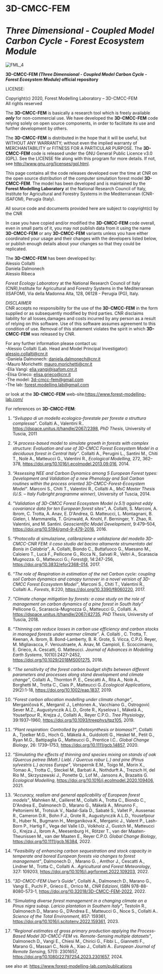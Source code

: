 # 3D-CMCC-FEM  
# *Three Dimensional - Coupled Model Carbon Cycle - Forest Ecosystem Module*

![FML_4](https://user-images.githubusercontent.com/27204956/99875955-c8bfea80-2bf3-11eb-821c-c02a068990d4.jpg)

**3D-CMCC-FEM *(Three Dimensional - Coupled Model Carbon Cycle - Forest Ecosystem Module)* official repository**

LICENSE:

Copyright(c) 2020, Forest Modelling Laboratory – 3D-CMCC-FEM  
All rights reserved


The **3D-CMCC-FEM** is basically a research tool which is freely available ***only*** for non-commercial use. We have developed the **3D-CMCC-FEM** code relying solely on open source components, in order to facilitate its use and further development by others. 

The **3D-CMCC-FEM** is distributed in the hope that it will be useful, but WITHOUT ANY WARRANTY; without even the implied warranty of MERCHANTABILITY or FITNESS FOR A PARTICULAR PURPOSE. The **3D-CMCC-FEM** code is released under the GNU General Public Licence v3.0 (GPL). See the LICENSE file along with this program for more details.  If not, see http://www.gnu.org/licenses/gpl.html.

This page contains all the code releases developed over the time at CNR on the open source distribution of the computer simulation forest model **3D-CMCC-FEM**. The model has been developed and is maintained by the **Forest Modelling Laboratory** at the National Research Council of Italy, Institute for Agricultural and Forestry Systems in the Mediterranean (CNR-ISAFOM), Perugia (Italy). 

All source code and documents provided here are subject to copyright(c) by the CNR

In case you have copied and/or modified the **3D-CMCC-FEM** code overall, even in small parts of it, you may not publish data from it using the name **3D-CMCC-FEM** or any **3D-CMCC-FEM** variants unless you have either coordinated your usage and their changes with the developers listed below, or publish enough details about your changes so that they could be replicated.

The **3D-CMCC-FEM** has been developed by:  
Alessio Collalti  
Daniela Dalmonech  
Alessio Ribeca     
 


*Forest Ecology Laboratory* at the National Research Council of Italy (CNR),Institute for Agricultural and Forestry Systems in the Mediterranean (ISAFOM), Via della Madonna Alta, 128, 06128 - Perugia (PG), Italy.   

*DISCLAIMER*  
CNR accepts no responsibility for the use of the **3D-CMCC-FEM** in the form supplied or as subsequently modified by third parties. CNR disclaims liability for all losses,damages and costs incurred by any person as a result of relying on this software. Use of this software assumes agreement to this condition of use. Removal of this statement violates the spirit in which **3D-CMCC-FEM** was released by CNR.

For any further information please contact us:  
-Alessio Collalti (Lab. Head and Model Principal Investigator): alessio.collalti@cnr.it  
-Daniela Dalmonech: daniela.dalmonech@cnr.it  
-Mauro Morichetti: mauro.morichetti@cnr.it  
-Elia Vangi: elia.vangi@isafom.cnr.it  
-Elisa Grieco: elisa.grieco@cnr.it  
-The model: 3d-cmcc-fem@gmail.com  
-The lab: forest.modelling.lab@gmail.com  

or look at the **3D-CMCC-FEM** web-site:https://www.forest-modelling-lab.com/

For references on **3D-CMCC-FEM**:

1. *"Sviluppo di un modello ecologico-forestale per foreste a struttura complessa"*. Collalti A., Valentini R.. https://dspace.unitus.it/handle/2067/2398, *PhD Thesis*, University of Tuscia, 2011

2. *“A process-based model to simulate growth in forests with complex structure: Evaluation and use of 3D-CMCC Forest Ecosystem Model in a deciduous forest in Central Italy“*. Collalti A., Perugini L., Santini M., Chiti T., Nolè A., Matteucci G., Valentini R., *Ecological Modelling*, 272, 362– 378, https://doi.org/10.1016/j.ecolmodel.2013.09.016, 2014.

3. *“Assessing NEE and Carbon Dynamics among 5 European Forest types: Development and Validation of a new Phenology and Soil Carbon routines within the process oriented 3D-CMCC-Forest-Ecosystem Model“*. Marconi S., Chiti T., Valentini R., Collalti A., *MsC Master Thesis (U.S. – Italy Fulbright programme winner)*, University of Tuscia,  2014.

4. *”Validation of 3D-CMCC Forest Ecosystem Model (v.5.1) against eddy covariance data for ten European forest sites”*, A. Collalti, S. Marconi, A. Ibrom, C. Trotta, A. Anav, E. D'Andrea, G. Matteucci, L. Montagnani, B. Gielen, I. Mammarella, T. Grünwald, A. Knohl, F. Berninger, Y. Zhao, R. Valentini, and M. Santini. *Geoscientific Model Development*, 9:479–504, https://doi.org/10.5194/gmd-9-479-2016, 2016.

5.  *“Protocollo di simulazione, calibrazione e validazione del modello 3D-CMCC-CNR FEM: il caso studio del bacino altamente strumentato del Bonis in Calabria”*, A. Collalti,  Biondo C., Buttafuoco G., Maesano M., Caloiero T., Lucà F., Pellicone G., Ricca N., Salvati R., Veltri A., Scarascia Mugnozza. G., Matteucci G.; *Forest@*, 14:247-256, https://doi.org/10.3832/efor2368-014, 2017.

6. *“The role of Respiration in estimation of the net Carbon cycle: coupling soil Carbon dynamics and canopy turnover in a novel version of 3D-CMCC Forest Ecosystem Model”*, Marconi S., Chiti T., Valentini R., Collalti A.. *Forests*, 8:220, https://doi.org/10.3390/f8060220, 2017.

7. *“Climate change mitigation by forests: a case study on the role of management on carbon dynamics of a pine forest in South Italy”* Pellicone G., Scarascia-Mugnozza G., Matteucci G., Collalti. A. https://dspace.unitus.it/handle/2067/42735, *PhD Thesis*, University of Tuscia, 2018.

8. *“Thinning can reduce losses in carbon use efficiency and carbon stocks in managed forests under warmer climate”*. A. Collalti , C. Trotta, T. Keenan, A. Ibrom, B. Bond-Lamberty, B. R. Grote, S. Vicca, C.P.O. Reyer, M. Migliavacca, F. Veroustraete, A. Anav, M. Campioli, E. Scoccimarro, E. Grieco, A. Cescatti, G. Matteucci. *Journal of Advances in  Modelling Earth Systems*, 10(10):2427-2452, https://doi.org/10.1029/2018MS001275, 2018.

9. *“The sensitivity of the forest carbon budget shifts between different parameters and processes along stand development and climate change”*, Collalti A., Thornton P. E., Cescatti A., Rita A., Nolè A., Borghetti M., Trotta C., Ciais P., Matteucci G..*Ecological Applications*, 29(2):1-18, https://doi.org/10.1002/eap.1837, 2019.

10. *“Forest carbon allocation modelling under climate change”*, Merganičová K., Merganič J., Lehtonen A., Vacchiano G., Ostrogović Sever M.Z., Augustynczik A.L.D., Grote R., Kyselova I., Mäkelä A., Yousefpour R., Krejza J., Collalti A., Reyer C.P.O.. *Tree Physiology*, 39:1937–1960, https://doi.org/10.1093/treephys/tpz105, 2019.

11. *“Plant respiration: Controlled by photosynthesis or biomass?”*, Collalti A., Tjoelker M.G., Hoch G., Mäkelä A., Guidolotti G., Heskel M., Petit G., Ryan M.G., Battipaglia G., Matteucci G., Prentice I.C.. *Global Change Biology*, 26: 1739–1753, https://doi.org/10.1111/gcb.14857, 2020.

12. *“Simulating the effects of thinning and species mixing on stands of oak (Quercus petrea (Matt.) Liebl. / Quercus robur L.) and pine (Pinus sylvestris L.) across Europe"*, Vorspernik E.M., Toigo M., Morin X., Tomao A., Trotta C., Steckel M., Barbati A., Nothdurft A., Trezsch H, del Rio M., Skrzyszewski J., Ponette Q., Lof M., Jansons A., Brazaitis G. *Ecological Modelling*, https://doi.org/10.1016/j.ecolmodel.2020.109406, 2021.
    
13. *“Accuracy, realism and general applicability of European forest models"*, Mahnken M., Cailleret M., Collalti A., Trotta C., Biondo C., D'Andrea E., Dalmonech D., Marano G., Mäkelä A., Minunno F., Peltoniemi M., Trotsiuk V., Nadal-Sala D., Sabaté S., Vallet P., Aussenac R., Cameron D.R., Bohn F.J., Grote R., Augustynczik A.L.D., Yousefpour R., Huber N., Bugmann H., Merganikova K., Merganic J., Valent P., Lash-Born P., Hartig F., Vega del Valle I.D., Volkholz J., Gustch M., Matteucci G., Krejza J., Ibrom A., Meesenburg H., Rötzer T., van der Maaten-Theunissen M., van der Maaten E., Reyer C.P.O. *Global Change Biology*,  https://doi.org/10.1111/gcb.16384, 2022.

14. *“Feasibility of enhancing carbon sequestration and stock capacity in temperate and boreal European forests via changes to forest management"*, Dalmonech D. , Marano G. , Amthor J., Cescatti A., Lindner M., Trotta C., Collalti A.. *Agricultural and Forest Meteorology*, 327: 109203, https://doi.org/10.1016/j.agrformet.2022.109203, 2022.

15. *"3D-CMCC-FEM User’s Guide"*, Collalti A., Dalmonech D., Marano G., Vangi E., Puchi P., Grieco E., Orrico M., *CNR Edizioni*,  ISBN 978-88-8080-573-1, https://doi.org/10.32018/3D-CMCC-FEM-2022, 2022.

16. *“Simulating diverse forest management in a changing climate on a Pinus nigra subsp. Laricio plantation in Southern Italy"*, Testolin R., Dalmonech D., Marano G., D’Andrea E., Matteucci G., Noce S., Collalti A.. *Science of the Total Environment*, 857: 159361, https://doi.org/10.1016/j.scitotenv.2022.159361, 2023.

17. *“Regional estimates of gross primary production applying the Process-Based Model 3D-CMCC-FEM vs. Remote-Sensing multiple datasets"*, Dalmonech D., Vangi E., Chiesi M., Chirici G., Fibbi L., Giannetti F., Marano G., Massari C., Nolè A., Xiao J., Collalti A.. *European Journal of Remote Sensing*, 57(1): 2301657, https://doi.org/10.1080/22797254.2023.2301657, 2024.

see also at: https://www.forest-modelling-lab.com/publications

